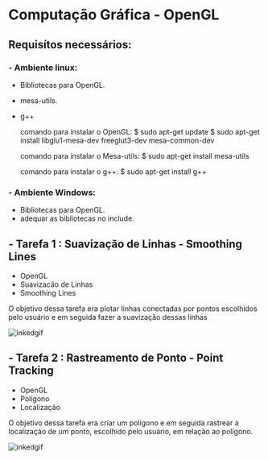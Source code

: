 # Computação Gráfica - OpenGL

## Requisítos necessários:

### - Ambiente linux:
 * Bibliotecas para OpenGL.
 * mesa-utils.
 * g++
   
   comando para instalar o OpenGL:
   $ sudo apt-get update
   $ sudo apt-get install libglu1-mesa-dev freeglut3-dev mesa-common-dev
   
   comando para instalar o Mesa-utils:
   $ sudo apt-get install mesa-utils
 
   comando para instalar o g++:
   $ sudo apt-get install g++
    
### - Ambiente Windows:
   * Bibliotecas para OpenGL.
   * adequar as bibliotecas no include.
   

## - Tarefa 1 : Suavização de Linhas - Smoothing Lines

- OpenGL
- Suavizacão de Linhas
- Smoothing Lines

O objetivo dessa tarefa era plotar linhas conectadas por pontos escolhidos pelo usuário e em seguida fazer a suavização dessas linhas

![inkedgif](https://user-images.githubusercontent.com/33110840/43997368-5472dcf2-9daf-11e8-8716-823b0b116b06.gif)

## - Tarefa 2 : Rastreamento de Ponto - Point Tracking

- OpenGL
- Polígono
- Localização

O objetivo dessa tarefa era criar um polígono e em seguida rastrear a localização de um ponto, escolhido pelo usuário, em relação ao polígono. 

![inkedgif](https://user-images.githubusercontent.com/33110840/44302363-836a2f80-a2fd-11e8-8978-3e6ea66cb765.gif)
